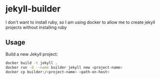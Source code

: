 # jekyll-builder

I don't want to install ruby, so I am using docker to allow me to create jekyll projects without installing ruby

## Usage

Build a new Jekyll project:

```bash
docker build -t jekyll .
docker run -d --name builder jekyll new <project-name>
docker cp builder:/<project-name> <path-on-host>
```
